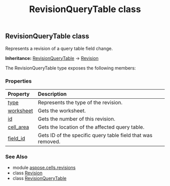 ﻿---
title: RevisionQueryTable class
second_title: Aspose.Cells for Python via .NET API References
description: 
type: docs
weight: 160
url: /aspose.cells.revisions/revisionquerytable/
is_root: false
---

## RevisionQueryTable class

Represents a revision of a query table field change.



**Inheritance:** [RevisionQueryTable](/cells/python-net/aspose.cells.revisions/revisionquerytable) → 
[Revision](/cells/python-net/aspose.cells.revisions/revision)



The RevisionQueryTable type exposes the following members:

### Properties
| Property | Description |
| :- | :- |
| [type](/cells/python-net/aspose.cells.revisions/revisionquerytable/type) | Represents the type of the revision. |
| [worksheet](/cells/python-net/aspose.cells.revisions/revisionquerytable/worksheet) | Gets the worksheet. |
| [id](/cells/python-net/aspose.cells.revisions/revisionquerytable/id) | Gets the number of this revision. |
| [cell_area](/cells/python-net/aspose.cells.revisions/revisionquerytable/cell_area) | Gets the location of the affected query table. |
| [field_id](/cells/python-net/aspose.cells.revisions/revisionquerytable/field_id) | Gets ID of the specific query table field that was removed. |



### See Also
* module [aspose.cells.revisions](..)
* class [Revision](/cells/python-net/aspose.cells.revisions/revision)
* class [RevisionQueryTable](/cells/python-net/aspose.cells.revisions/revisionquerytable)
